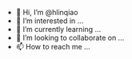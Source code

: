 - 👋 Hi, I’m @hlinqiao
- 👀 I’m interested in ...
- 🌱 I’m currently learning ...
- 💞️ I’m looking to collaborate on ...
- 📫 How to reach me ...

<!---
hlinqiao/hlinqiao is a ✨ special ✨ repository because its `README.md` (this file) appears on your GitHub profile.
You can click the Preview link to take a look at your changes.
--->
